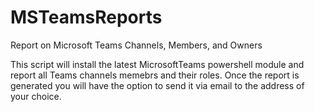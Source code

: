 # MSTeamsReports
Report on Microsoft Teams Channels, Members, and Owners

This script will install the latest MicrosoftTeams powershell module and report all Teams channels memebrs and their roles. Once the report is generated you will have the option to send it via email to the address of your choice.
